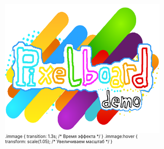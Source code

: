 <center><img src="./immsges/capture-20200108-163103.png" width="600" height="420" class="immage"></center>
.immage {
    transition: 1.3s; /* Время эффекта */
}
.immage:hover {
    transform: scale(1.05); /* Увеличиваем масштаб */
}
